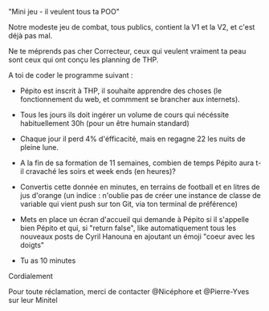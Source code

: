"Mini jeu - il veulent tous ta POO"

Notre modeste jeu de combat, tous publics, contient la V1 et la V2, et c'est déjà pas mal.


Ne te méprends pas cher Correcteur, ceux qui veulent vraiment ta peau sont ceux qui ont conçu les planning de THP.

A toi de coder le programme suivant : 
- Pépito est inscrit à THP, il souhaite apprendre des choses (le fonctionnement du web, et commment se brancher aux internets).

- Tous les jours ils doit ingérer un volume de cours qui nécéssite habituellement 30h (pour un être humain standard)

- Chaque jour il perd 4% d'éfficacité, mais en regagne 22 les nuits de pleine lune.

- A la fin de sa formation de 11 semaines, combien de temps Pépito aura t-il cravaché les soirs et week ends (en heures)?
- Convertis cette donnée en minutes, en terrains de football et en litres de jus d'orange (un indice : n'oublie pas de créer une instance de classe de variable qui vient push sur ton Git, via ton terminal de préférence)

- Mets en place un écran d'accueil qui demande à Pépito si il s'appelle bien Pépito et qui, si "return false", like automatiquement tous les nouveaux posts de Cyril Hanouna en ajoutant un émoji "coeur avec les doigts"

- Tu as 10 minutes 

Cordialement 

Pour toute réclamation, merci de contacter @Nicéphore et @Pierre-Yves sur leur Minitel 
